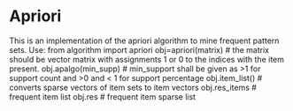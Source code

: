 # Apriori

This is an implementation of the apriori algorithm to mine frequent pattern sets.
Use:
  from algorithm import apriori
  obj=apriori(matrix)  # the matrix should be vector matrix with assignments 1 or 0 to the indices with the item present.
  obj.apalgo(min_supp) # min_support shall be given as >1 for support count and >0 and < 1 for support percentage
  obj.item_list()      # converts sparse vectors of item sets to item vectors
  obj.res_items        # frequent item list
  obj.res              # frequent item sparse list
  
